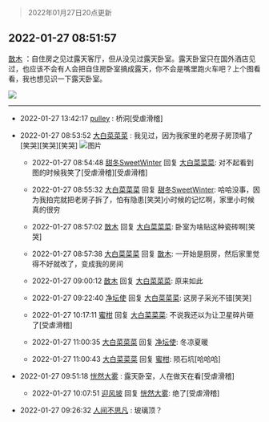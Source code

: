 > 2022年01月27日20点更新
<link rel="stylesheet" href="https://cdn.jsdelivr.net/gh/taotie6/sampleJSON@main/css/photo_show.css">
<meta name="referrer" content="no-referrer" />


 ## 2022-01-27 08:51:57 

 [㪚木](https://www.coolapk.com/feed/33125195?shareKey=NjRkZGRlNGY4ZDM0NjFmMWY5YTM~) ：自住房之见过露天客厅，但从没见过露天卧室。露天卧室只在国外酒店见过，也应该不会有人会把自住房卧室搞成露天，你不会是嘴里跑火车吧？上个图看看，我也想见识一下露天卧室。 

<div class="album">
<img class="img-item" src="https://image.coolapk.com/feed/2021/0604/09/3142203_cc75c90b_1482_4911@300x300.gif" />
</div>

 ------- 

- 2022-01-27 13:42:17 [pulley](uid=391132) : 桥洞[受虐滑稽] 

- 2022-01-27 08:53:52 [大白菜菜菜](uid=2081020) : 我见过，因为我家里的老房子房顶塌了[笑哭][笑哭][笑哭] ![图片](https://image.coolapk.com/feed/2022/0127/08/2081020_4831_6116_842@828x1104.jpg)

    - 2022-01-27 08:54:48 [甜冬SweetWinter](uid=1967207) 回复 [大白菜菜菜](uid=2081020): 对不起看到图的时候我笑了[受虐滑稽][受虐滑稽] 

    - 2022-01-27 08:55:32 [大白菜菜菜](uid=2081020) 回复 [甜冬SweetWinter](uid=1967207): 哈哈没事，因为我拍完就把老房子拆了，怕有隐患[笑哭]小时候的记忆啊，家里小时候真的很穷 

    - 2022-01-27 08:57:02 [㪚木](uid=1081091) 回复 [大白菜菜菜](uid=2081020): 卧室为啥贴这种瓷砖啊[笑哭] 

    - 2022-01-27 08:57:38 [大白菜菜菜](uid=2081020) 回复 [㪚木](uid=1081091): 一开始是厨房，然后家里觉得不好就改了，变成我的房间 

    - 2022-01-27 09:00:12 [㪚木](uid=1081091) 回复 [大白菜菜菜](uid=2081020): 原来如此 

    - 2022-01-27 09:22:40 [净坛使](uid=1518317) 回复 [大白菜菜菜](uid=2081020): 这房子采光不错[笑哭] 

    - 2022-01-27 10:17:11 [蜜柑](uid=1097842) 回复 [大白菜菜菜](uid=2081020): 不说我还以为让卫星碎片砸了[受虐滑稽] 

    - 2022-01-27 11:00:35 [大白菜菜菜](uid=2081020) 回复 [净坛使](uid=1518317): 冬凉夏暖 

    - 2022-01-27 11:00:43 [大白菜菜菜](uid=2081020) 回复 [蜜柑](uid=1097842): 陨石坑[哈哈哈] 

- 2022-01-27 09:51:18 [恍然大雾](uid=1849331) : 露天卧室，人在做天在看[受虐滑稽] 

    - 2022-01-27 10:07:51 [迎风坡](uid=2269289) 回复 [恍然大雾](uid=1849331): 绝了[受虐滑稽] 

- 2022-01-27 09:26:32 [人间不思凡](uid=2080265) : 玻璃顶？ 

